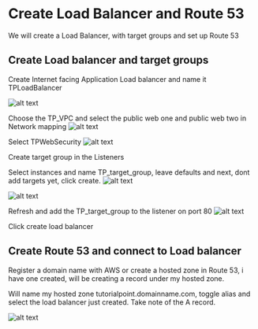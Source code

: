 # Create Load Balancer and Route 53

We will create a Load Balancer, with target groups and set up Route 53

## Create Load balancer and target groups

Create Internet facing Application Load balancer and name it TPLoadBalancer

![alt text](https://adetunjiaramide.s3.amazonaws.com/images/aws/three-tier-wordpress/create_loadbalancer.png)


Choose the TP_VPC and select the public web one and public web two in Network mapping
![alt text](https://adetunjiaramide.s3.amazonaws.com/images/aws/three-tier-wordpress/loadbalancer_vpc.png)

Select TPWebSecurity
![alt text](https://adetunjiaramide.s3.amazonaws.com/images/aws/three-tier-wordpress/loadbalancer_sg.png)

Create target group in the Listeners 

Select instances and name TP_target_group, leave defaults and next, dont add targets yet, click create.
![alt text](https://adetunjiaramide.s3.amazonaws.com/images/aws/three-tier-wordpress/targetgroup_instance.png)

![alt text](https://adetunjiaramide.s3.amazonaws.com/images/aws/three-tier-wordpress/targetgroup_name.png)

Refresh and add the TP_target_group to the listener on port 80
![alt text](https://adetunjiaramide.s3.amazonaws.com/images/aws/three-tier-wordpress/loadbalancer_targetgroup.png)

Click create load balancer

## Create Route 53 and connect to Load balancer

Register a domain name with AWS or create a hosted zone in Route 53, i have one created, will be creating a record under my hosted zone. 

Will name my hosted zone tutorialpoint.domainname.com, toggle alias and select the load balancer just created. Take note of the A record.

![alt text](https://adetunjiaramide.s3.amazonaws.com/images/aws/three-tier-wordpress/create_arecordRoute.png)












